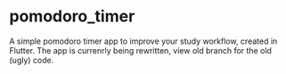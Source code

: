 # pomodoro_timer

A simple pomodoro timer app to improve your study workflow, created in Flutter.
The app is currenrly being rewritten, view old branch for the old (ugly) code.
